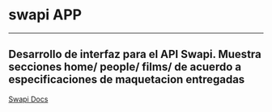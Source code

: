 # swapi APP
---
Desarrollo de interfaz para el API Swapi. Muestra secciones home/ people/ films/ de acuerdo a especificaciones de maquetacion entregadas
---
[Swapi Docs](https://swapi.co/documentation "Swapi")
